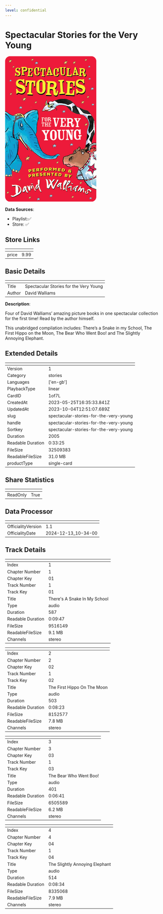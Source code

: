 ```yaml
---
level: confidential
---
```

# Spectacular Stories for the Very Young

![card_[1of7L].png](../../img/cards/card_[1of7L].png)

**Data Sources**: 

- Playlist:✅
- Store: ✅


## Store Links

| <!-- --> | <!-- --> |
| - | - |
| price | 9.99 |


## Basic Details

| <!-- --> | <!-- --> |
| - | - |
| Title | Spectacular Stories for the Very Young |
| Author | David Walliams |

**Description**:

Four of David Walliams’ amazing picture books in one spectacular collection for the first time! Read by the author himself. 

This unabridged compilation includes: There’s a Snake in my School, The First Hippo on the Moon, The Bear Who Went Boo! and The Slightly Annoying Elephant.


## Extended Details

| <!-- --> | <!-- --> |
| - | - |
| Version | 1 |
| Category | stories |
| Languages | ['en-gb'] |
| PlaybackType | linear |
| CardID | 1of7L |
| CreatedAt | 2023-05-25T16:35:33.841Z |
| UpdatedAt | 2023-10-04T12:51:07.689Z |
| slug | spectacular-stories-for-the-very-young |
| handle | spectacular-stories-for-the-very-young |
| Sortkey | spectacular-stories-for-the-very-young |
| Duration | 2005 |
| Readable Duration | 0:33:25 |
| FileSize | 32509383 |
| ReadableFileSize | 31.0 MB |
| productType | single-card |


## Share Statistics

| <!-- --> | <!-- --> |
| - | - |
| ReadOnly | True |


## Data Processor

| <!-- --> | <!-- --> |
| - | - |
| OfficialityVersion | 1.1
| OfficialityDate | 2024-12-13_10-34-00


## Track Details

| <!-- --> | <!-- --> |
| - | - |
| Index | 1 |
| Chapter Number | 1 |
| Chapter Key | 01 |
| Track Number | 1 |
| Track Key | 01 |
| Title | There's A Snake In My School |
| Type | audio |
| Duration | 587 |
| Readable Duration | 0:09:47 |
| FileSize | 9516149 |
| ReadableFileSize | 9.1 MB |
| Channels | stereo |

| <!-- --> | <!-- --> |
| - | - |
| Index | 2 |
| Chapter Number | 2 |
| Chapter Key | 02 |
| Track Number | 1 |
| Track Key | 02 |
| Title | The First Hippo On The Moon |
| Type | audio |
| Duration | 503 |
| Readable Duration | 0:08:23 |
| FileSize | 8152577 |
| ReadableFileSize | 7.8 MB |
| Channels | stereo |

| <!-- --> | <!-- --> |
| - | - |
| Index | 3 |
| Chapter Number | 3 |
| Chapter Key | 03 |
| Track Number | 1 |
| Track Key | 03 |
| Title | The Bear Who Went Boo! |
| Type | audio |
| Duration | 401 |
| Readable Duration | 0:06:41 |
| FileSize | 6505589 |
| ReadableFileSize | 6.2 MB |
| Channels | stereo |

| <!-- --> | <!-- --> |
| - | - |
| Index | 4 |
| Chapter Number | 4 |
| Chapter Key | 04 |
| Track Number | 1 |
| Track Key | 04 |
| Title | The Slightly Annoying Elephant |
| Type | audio |
| Duration | 514 |
| Readable Duration | 0:08:34 |
| FileSize | 8335068 |
| ReadableFileSize | 7.9 MB |
| Channels | stereo |

